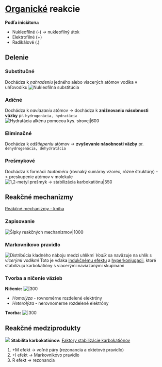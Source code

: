 # [Organické](organická-chémia.md) reakcie
**Podľa iniciátoru:**
- Nukleofilné (-) -> nukleofilný útok
- Elektrofilné (+)
- Radikálové (.)

## Delenie
### Substitučné
Dochádza k *nahradeniu* jedného alebo viacerých atómov vodíka v uhľovodíku
![Nukleofilná substitúcia](nukleofilna-substitucia.png)

### Adíčné
Dochádza k *naviazaniu* atómov -> dochádza k **znižnovaniu násobnosti väzby**
pr. `hydrogenácia, hydratácia`
![Hydratácia alkénu pomocou kys. sírovej|600](hydrat%C3%A1cia-ad%C3%ADcia.png)

### Eliminačné
Dochádza k *odštiepeniu* atómov -> **zvyšovanie násobnosti väzby**
pr. `dehydrogenácia, dehydratácia`

### Prešmykové
Dochádza k formácii *tautoméru* (rovnaký sumárny vzorec, rôzne štruktúry)
-> preskupenie atómov v molekule
![1,2-metyl prešmyk -> stabilizácia karbokatiónu|550](1,2-metyl-prešmyk.png)

## Reakčné mechanizmy
[Reakčné mechanizmy - kniha](https://chem.libretexts.org/Bookshelves/Organic_Chemistry/Map:_Organic_Chemistry_(Wade)/04:_The_Study_of_Chemical_Reactions/5.02_Reaction_Mechanism_Notation_and_Symbols)

### Zapisovanie
![Šípky reakčných mechanizmov|1000](reak%C4%8Dn%C3%A9%20%C5%A1%C3%ADpky.png)

### Markovnikovo pravidlo
![Distribúcia kladného náboju medzi uhlíkmi](markovnikovo-pravidlo.png)
*Vodík* sa naväzuje na uhlík s *vicerými vodíkmi*
Toto je vďaka [indukčnému efektu](elektrické-efekty.md#Indukčný%20efekt) a [hyperkonjugacii](elektrické-efekty.md#Hyperkonjugácia), ktoré stabilizujú karbokatióny s viacerými naviazanými skupinami

### Tvorba a ničenie väzieb
**Ničenie:**
![|300](lýza-väzby.png)
- *Homolýza* - rovnomérne rozdelené elektróny 
- *Heterolýza* - nerovnomerne rozdelené elektróny

**Tvorba:**
![|300](tvorba-v%C3%A4zby.png)

## Reakčné medziprodukty
![](medziprodukty-och-reakcie.png)
**Stabilita karbokatiónov:**
[Faktory stabilizácie karbokatiónov](https://www.masterorganicchemistry.com/2011/03/11/3-factors-that-stabilize-carbocations/)
1. +M efekt -> voľné páry (rezonancia a oktetové pravidlo)
2. +I efekt -> Markovnikovo pravidlo
3. R efekt -> rezonancia